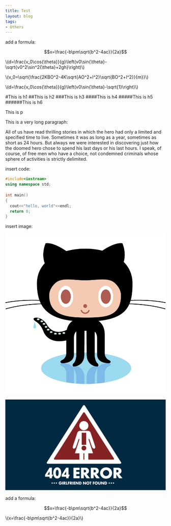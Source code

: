 ```yaml
---
title: Test
layout: blog
tags: 
- Others
---
```


add a formula:

$$x=\frac{-b\pm\sqrt{b^2-4ac}}{2a}$$

\\(d=\frac{v_0\cos{\theta}}{g}\left(v0\sin{\theta}-\sqrt{v0^2\sin^2{\theta}+2gh}\right)\\)

\\(v_0=\sqrt{\frac{2KBO^2-4K\sqrt{AO^2+l^2}\sqrt{BO^2+l^2}}{m}}\\)

\\(d=\frac{v_0\cos{\theta}}{g}\left(v0\sin{\theta}-\sqrt{1}\right)\\)

#This is h1
##This is h2
###This is h3
####This is h4
#####This is h5
######This is h6

This is p

This is a very long paragraph:

  All of us have read thrilling stories in which the hero had only a limited and specified time to live. Sometimes it was as long as a year, sometimes as short as 24 hours. But always we were interested in discovering just how the doomed hero chose to spend his last days or his last hours. I speak, of course, of free men who have a choice, not condemned criminals whose sphere of activities is strictly delimited. 

insert code:

```cpp
#include<iostream>
using namespace std;

int main()
{
  cout<<"hello, world"<<endl;
  return 0;
}
```

insert image:

![](/img/Octocat.jpg)

![](/img/404.jpg)

add a formula:

$$x=\frac{-b\pm\sqrt{b^2-4ac}}{2a}$$

\\(x=\frac{-b\pm\sqrt{b^2-4ac}}{2a}\\)
